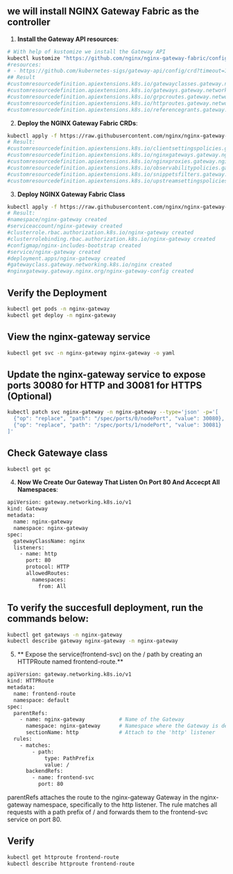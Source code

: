 ## we will install NGINX Gateway Fabric as the controller 

1. **Install the Gateway API resources**:
```bash
# With help of kustomize we install the Gateway API
kubectl kustomize "https://github.com/nginx/nginx-gateway-fabric/config/crd/gateway-api/standard?ref=v1.5.1" | kubectl apply -f -
#resources:
# - https://github.com/kubernetes-sigs/gateway-api/config/crd?timeout=120&ref=v1.3.0
## Result
#customresourcedefinition.apiextensions.k8s.io/gatewayclasses.gateway.networking.k8s.io created
#customresourcedefinition.apiextensions.k8s.io/gateways.gateway.networking.k8s.io created
#customresourcedefinition.apiextensions.k8s.io/grpcroutes.gateway.networking.k8s.io created
#customresourcedefinition.apiextensions.k8s.io/httproutes.gateway.networking.k8s.io created
#customresourcedefinition.apiextensions.k8s.io/referencegrants.gateway.networking.k8s.io created
```
2. **Deploy the NGINX Gateway Fabric CRDs**:
```bash
kubectl apply -f https://raw.githubusercontent.com/nginx/nginx-gateway-fabric/v1.6.1/deploy/crds.yaml
# Result:
#customresourcedefinition.apiextensions.k8s.io/clientsettingspolicies.gateway.nginx.org created
#customresourcedefinition.apiextensions.k8s.io/nginxgateways.gateway.nginx.org created
#customresourcedefinition.apiextensions.k8s.io/nginxproxies.gateway.nginx.org created
#customresourcedefinition.apiextensions.k8s.io/observabilitypolicies.gateway.nginx.org created
#customresourcedefinition.apiextensions.k8s.io/snippetsfilters.gateway.nginx.org created
#customresourcedefinition.apiextensions.k8s.io/upstreamsettingspolicies.gateway.nginx.org created
```

3. **Deploy NGINX Gateway Fabric Class**
```bash
kubectl apply -f https://raw.githubusercontent.com/nginx/nginx-gateway-fabric/v1.6.1/deploy/nodeport/deploy.yaml
# Result:
#namespace/nginx-gateway created
#serviceaccount/nginx-gateway created
#clusterrole.rbac.authorization.k8s.io/nginx-gateway created
#clusterrolebinding.rbac.authorization.k8s.io/nginx-gateway created
#configmap/nginx-includes-bootstrap created
#service/nginx-gateway created
#deployment.apps/nginx-gateway created
#gatewayclass.gateway.networking.k8s.io/nginx created
#nginxgateway.gateway.nginx.org/nginx-gateway-config created
```

## Verify the Deployment
```bash
kubectl get pods -n nginx-gateway
kubectl get deploy -n nginx-gateway
```

## View the nginx-gateway service
```bash
kubectl get svc -n nginx-gateway nginx-gateway -o yaml
```

## Update the nginx-gateway service to expose ports 30080 for HTTP and 30081 for HTTPS (Optional)
```bash
kubectl patch svc nginx-gateway -n nginx-gateway --type='json' -p='[
  {"op": "replace", "path": "/spec/ports/0/nodePort", "value": 30080},
  {"op": "replace", "path": "/spec/ports/1/nodePort", "value": 30081}
]'

```
## Check Gatewaye class 
```bash
kubectl get gc
```
4. **Now We Create Our Gateway That Listen On Port 80 And Accecpt All Namespaces**:

```bash
apiVersion: gateway.networking.k8s.io/v1
kind: Gateway
metadata:
  name: nginx-gateway
  namespace: nginx-gateway
spec:
  gatewayClassName: nginx
  listeners:
    - name: http
      port: 80
      protocol: HTTP
      allowedRoutes: 
        namespaces: 
          from: All
```
## To verify the succesfull deployment, run the commands below:
```bash
kubectl get gateways -n nginx-gateway
kubectl describe gateway nginx-gateway -n nginx-gateway
```
5. ** Expose the service(frontend-svc) on the / path by creating an HTTPRoute named frontend-route.**
```bash
apiVersion: gateway.networking.k8s.io/v1
kind: HTTPRoute
metadata:
  name: frontend-route
  namespace: default
spec:
  parentRefs:
    - name: nginx-gateway           # Name of the Gateway
      namespace: nginx-gateway      # Namespace where the Gateway is deployed
      sectionName: http             # Attach to the 'http' listener
  rules:
    - matches:
        - path:
            type: PathPrefix
            value: /
      backendRefs:
        - name: frontend-svc
          port: 80
```
parentRefs attaches the route to the nginx-gateway Gateway in the nginx-gateway namespace, specifically to the http listener.
The rule matches all requests with a path prefix of / and forwards them to the frontend-svc service on port 80.
## Verify
```bash
kubectl get httproute frontend-route 
kubectl describe httproute frontend-route
```
